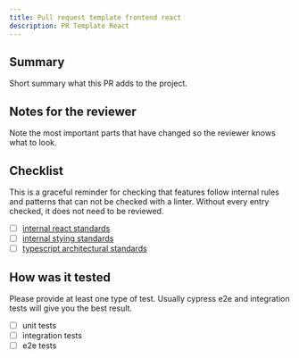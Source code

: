```yaml
---
title: Pull request template frontend react
description: PR Template React
---
```


## Summary

Short summary what this PR adds to the project.

## Notes for the reviewer

Note the most important parts that have changed so the reviewer knows what to look.

## Checklist

This is a graceful reminder for checking that features follow internal rules and patterns that can not be checked
with a linter. Without every entry checked, it does not need to be reviewed.

-   [ ] [internal react standards](https://github.com/bornfight/README/blob/master/playbooks/javascript/react.md#readme)
-   [ ] [internal stying standards](https://github.com/bornfight/README/blob/master/playbooks/javascript/styling-patterns.md)
-   [ ] [typescript architectural standards](https://github.com/bornfight/README/blob/master/playbooks/javascript/typescript.md#readme)

## How was it tested

Please provide at least one type of test. Usually cypress e2e and integration tests will give you the best result.

-   [ ] unit tests
-   [ ] integration tests
-   [ ] e2e tests
